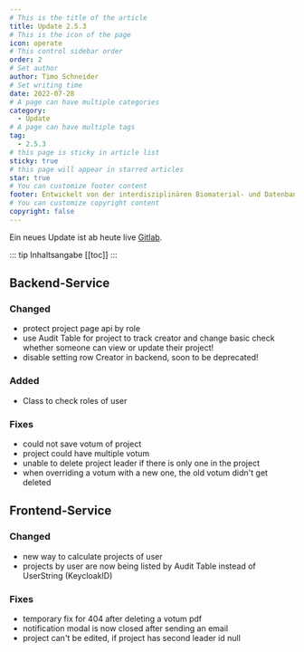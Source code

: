 ```yaml
---
# This is the title of the article
title: Update 2.5.3
# This is the icon of the page
icon: operate
# This control sidebar order
order: 2
# Set author
author: Timo Schneider
# Set writing time
date: 2022-07-28
# A page can have multiple categories
category:
  - Update
# A page can have multiple tags
tag:
  - 2.5.3
# this page is sticky in article list
sticky: true
# this page will appear in starred articles
star: true
# You can customize footer content
footer: Entwickelt von der interdisziplinären Biomaterial- und Datenbank Frankfurt (iBDF)
# You can customize copyright content
copyright: false
---
```


Ein neues Update ist ab heute live [Gitlab](https://gitlab.proskive.de/uct/open-approve).

<!-- more -->
::: tip Inhaltsangabe
[[toc]]
:::

## Backend-Service

### Changed
- protect project page api by role
- use Audit Table for project to track creator and change basic check whether someone can view or update their project!  <Badge type="danger" text="CRITICAL" vertical="top" />
- disable setting row Creator in backend, soon to be deprecated!

### Added
- Class to check roles of user

### Fixes
- could not save votum of project
- project could have multiple votum
- unable to delete project leader if there is only one in the project
- when overriding a votum with a new one, the old votum didn't get deleted


## Frontend-Service

### Changed
- new way to calculate projects of user
- projects by user are now being listed by Audit Table instead of UserString (KeycloakID)


### Fixes
- temporary fix for 404 after deleting a votum pdf
- notification modal is now closed after sending an email
- project can't be edited, if project has second leader id null